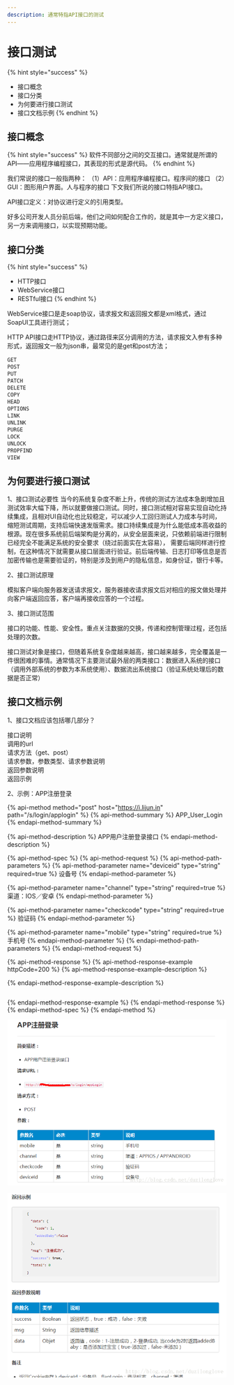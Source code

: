```yaml
---
description: 通常特指API接口的测试
---
```


# 接口测试

{% hint style="success" %}
* 接口概念
* 接口分类
* 为何要进行接口测试
* 接口文档示例
{% endhint %}

## 接口概念

{% hint style="success" %}
软件不同部分之间的交互接口。通常就是所谓的API――应用程序编程接口，其表现的形式是源代码。
{% endhint %}

我们常说的接口一般指两种： （1）API：应用程序编程接口。程序间的接口 （2）GUI：图形用户界面。人与程序的接口 下文我们所说的接口特指API接口。

API接口定义：对协议进行定义的引用类型。

好多公司开发人员分前后端，他们之间如何配合工作的，就是其中一方定义接口，另一方来调用接口，以实现预期功能。

## 接口分类

{% hint style="success" %}
* HTTP接口 
* WebService接口 
* RESTful接口
{% endhint %}

WebService接口是走soap协议，请求报文和返回报文都是xml格式，通过SoapUI工具进行测试； 

HTTP API接口走HTTP协议，通过路径来区分调用的方法，请求报文入参有多种形式，返回报文一般为json串，最常见的是get和post方法；

```text
GET
POST
PUT
PATCH
DELETE
COPY
HEAD
OPTIONS
LINK
UNLINK
PURGE
LOCK
UNLOCK
PROPFIND
VIEW
```

## 为何要进行接口测试

1、接口测试必要性 当今的系统复杂度不断上升，传统的测试方法成本急剧增加且测试效率大幅下降，所以就要做接口测试。同时，接口测试相对容易实现自动化持续集成，且相对UI自动化也比较稳定，可以减少人工回归测试人力成本与时间，缩短测试周期，支持后端快速发版需求。接口持续集成是为什么能低成本高收益的根源。现在很多系统前后端架构是分离的，从安全层面来说，只依赖前端进行限制已经完全不能满足系统的安全要求（绕过前面实在太容易）， 需要后端同样进行控制，在这种情况下就需要从接口层面进行验证。前后端传输、日志打印等信息是否加密传输也是需要验证的，特别是涉及到用户的隐私信息，如身份证，银行卡等。

2、接口测试原理

模拟客户端向服务器发送请求报文，服务器接收请求报文后对相应的报文做处理并向客户端返回应答，客户端再接收应答的一个过程。

3、接口测试范围

接口的功能、性能、安全性。重点关注数据的交换，传递和控制管理过程，还包括处理的次数。

接口测试对象是接口，但随着系统复杂度越来越高，接口越来越多，完全覆盖是一件很困难的事情。通常情况下主要测试最外层的两类接口：数据进入系统的接口（调用外部系统的参数为本系统使用）、数据流出系统接口（验证系统处理后的数据是否正常）

## 接口文档示例

1、接口文档应该包括哪几部分？

接口说明  
调用的url  
请求方法（get、post）  
请求参数，参数类型、请求参数说明  
返回参数说明  
返回示例

2、示例：APP注册登录

{% api-method method="post" host="https://i.lijun.in" path="/s/login/applogin" %}
{% api-method-summary %}
APP\_User\_Login
{% endapi-method-summary %}

{% api-method-description %}
APP用户注册登录接口
{% endapi-method-description %}

{% api-method-spec %}
{% api-method-request %}
{% api-method-path-parameters %}
{% api-method-parameter name="deviceid" type="string" required=true %}
 设备号
{% endapi-method-parameter %}

{% api-method-parameter name="channel" type="string" required=true %}
渠道：IOS／安卓
{% endapi-method-parameter %}

{% api-method-parameter name="checkcode" type="string" required=true %}
验证码
{% endapi-method-parameter %}

{% api-method-parameter name="mobile" type="string" required=true %}
手机号
{% endapi-method-parameter %}
{% endapi-method-path-parameters %}
{% endapi-method-request %}

{% api-method-response %}
{% api-method-response-example httpCode=200 %}
{% api-method-response-example-description %}

{% endapi-method-response-example-description %}

```

```
{% endapi-method-response-example %}
{% endapi-method-response %}
{% endapi-method-spec %}
{% endapi-method %}

![](../../.gitbook/assets/image%20%2813%29.png)

![](../../.gitbook/assets/image%20%281%29.png)

  


